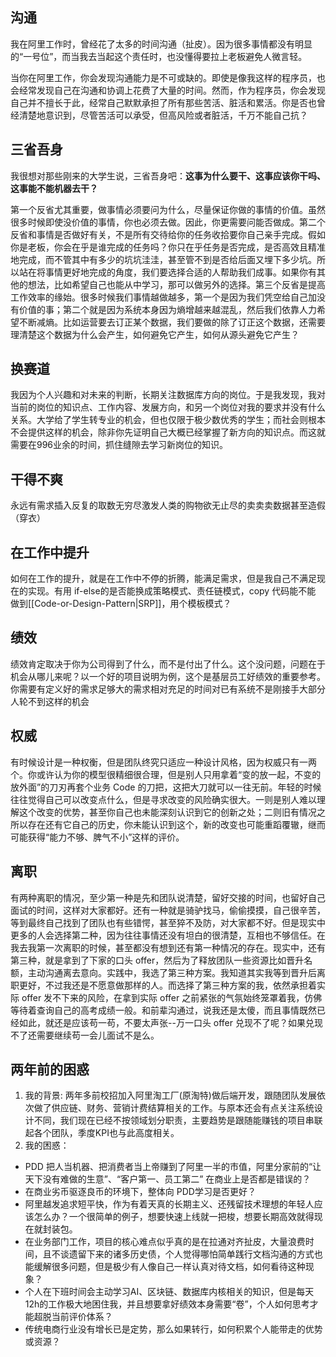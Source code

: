 ## 沟通

我在阿里工作时，曾经花了太多的时间沟通（扯皮）。因为很多事情都没有明显的“一号位”，而当我去当起这个责任时，也没懂得要拉上老板避免人微言轻。

当你在阿里工作，你会发现沟通能力是不可或缺的。即使是像我这样的程序员，也会经常发现自己在沟通和协调上花费了大量的时间。然而，作为程序员，你会发现自己并不擅长于此，经常自己默默承担了所有那些苦活、脏活和累活。你是否也曾经清楚地意识到，尽管苦活可以承受，但高风险或者脏活，千万不能自己抗？

## 三省吾身

我很想对那些刚来的大学生说，三省吾身吧：**这事为什么要干、这事应该你干吗、这事能不能机器去干？**

第一个反省尤其重要，做事情必须要问为什么，尽量保证你做的事情的价值。虽然很多时候即使没价值的事情，你也必须去做。因此，你更需要问能否做成。第二个反省和事情是否做好有关，不是所有交待给你的任务收拾要你自己亲手完成。假如你是老板，你会在乎是谁完成的任务吗？你只在乎任务是否完成，是否高效且精准地完成，而不管其中有多少的坑坑洼洼，甚至管不到是否给后面又埋下多少坑。所以站在将事情更好地完成的角度，我们要选择合适的人帮助我们成事。如果你有其他的想法，比如希望自己也能从中学习，那可以做另外的选择。第三个反省是提高工作效率的缘始。很多时候我们事情越做越多，第一个是因为我们凭空给自己加没有价值的事；第二个就是因为系统本身因为熵增越来越混乱，然后我们依靠人力希望不断减熵。比如运营要去订正某个数据，我们要做的除了订正这个数据，还需要理清楚这个数据为什么会产生，如何避免它产生，如何从源头避免它产生？

## 换赛道

我因为个人兴趣和对未来的判断，长期关注数据库方向的岗位。于是我发现，我对当前的岗位的知识点、工作内容、发展方向，和另一个岗位对我的要求并没有什么关系。大学给了学生转专业的机会，但也仅限于极少数优秀的学生；而社会则根本不会提供这样的机会，除非你先证明自己大概已经掌握了新方向的知识点。而这就需要在996业余的时间，抓住缝隙去学习新岗位的知识。

## 干得不爽

永远有需求插入反复的取数无穷尽激发人类的购物欲无止尽的卖卖卖数据甚至造假（穿衣）

## 在工作中提升

如何在工作的提升，就是在工作中不停的折腾，能满足需求，但是我自己不满足现在的实现。有用 if-else的是否能换成策略模式、责任链模式，copy 代码能不能 做到[[Code-or-Design-Pattern|SRP]]，用个模板模式？

## 绩效

绩效肯定取决于你为公司得到了什么，而不是付出了什么。这个没问题，问题在于机会从哪儿来呢？以一个好的项目说明为例，这个是基层员工好绩效的重要参考。你需要有定义好的需求足够大的需求相对充足的时间对已有系统不是刚接手大部分人轮不到这样的机会

## 权威

有时候设计是一种权衡，但是团队终究只适应一种设计风格，因为权威只有一两个。你或许认为你的模型很精细很合理，但是别人只用拿着“变的放一起，不变的放外面”的刀刃再套个业务 Code 的刀把，这把大刀就可以一往无前。年轻的时候往往觉得自己可以改变点什么，但是寻求改变的风险确实很大。一则是别人难以理解这个改变的优势，甚至你自己也未能深刻认识到它的创新之处；二则旧有情况之所以存在还有它自己的历史，你未能认识到这个，新的改变也可能重蹈覆辙，继而可能获得“能力不够、脾气不小”这样的评价。

## 离职

有两种离职的情况，至少第一种是先和团队说清楚，留好交接的时间，也留好自己面试的时间，这样对大家都好。还有一种就是骑驴找马，偷偷摸摸，自己很辛苦，等到最终自己找到了团队也有些错愕，甚至猝不及防，对大家都不好。但是现实中更多的人会选择第二种，因为往往事情还没有坦白的很清楚，互相也不够信任。在我去我第一次离职的时候，甚至都没有想到还有第一种情况的存在。现实中，还有第三种，就是拿到了下家的口头 offer，然后为了释放团队一些资源比如晋升名额，主动沟通离去意向。实践中，我选了第三种方案。我知道其实我等到晋升后离职更好，不过我还是不愿意做那样的人。而选择了第三种方案的我，依然承担着实际 offer 发不下来的风险，在拿到实际 offer 之前紧张的气氛始终笼罩着我，仿佛等待着查询自己的高考成绩一般。和前辈沟通过，说我还是太傻，而且事情既然已经如此，就还是应该苟一苟，不要太声张--万一口头 offer 兑现不了呢？如果兑现不了还需要继续苟一会儿面试不是么。

## 两年前的困惑

1. 我的背景: 两年多前校招加入阿里淘工厂(原淘特)做后端开发，跟随团队发展依次做了供应链、财务、营销计费结算相关的工作。与原本还会有点关注系统设计不同，我们现在已经不按领域划分职责，主要趋势是跟随能赚钱的项目串联起各个团队，季度KPI也与此高度相关。
2. 我的困惑：

- PDD 把人当机器、把消费者当上帝赚到了阿里一半的市值，阿里分家前的“让天下没有难做的生意”、“客户第一、员工第二” 在商业上是否都是错误的？
- 在商业劣币驱逐良币的环境下，整体向 PDD学习是否更好？
- 阿里越发追求短平快，作为有着天真的长期主义、还残留技术理想的年轻人应该怎么办？一个很简单的例子，想要快速上线就一把梭，想要长期高效就得现在就封装包。
- 在业务部门工作，项目的核心难点似乎真的是在拉通对齐扯皮，大量浪费时间，且不谈遗留下来的诸多历史债，个人觉得哪怕简单践行文档沟通的方式也能缓解很多问题，但是极少有人像自己一样认真对待文档，如何看待这种现象？
- 个人在下班时间会主动学习AI、区块链、数据库内核相关的知识，但是每天12h的工作极大地困住我，并且想要拿好绩效本身需要“卷”，个人如何思考才能超脱当前评价体系？
- 传统电商行业没有增长已是定势，那么如果转行，如何积累个人能带走的优势或资源？
